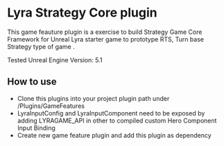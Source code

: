 # Lyra Strategy Core plugin
This game feauture plugin is a exercise to build Strategy Game Core Framework for Unreal Lyra starter game to prototype RTS, Turn base Strategy type of game .

Tested Unreal Engine Version: 5.1

## How to use
- Clone this plugins into your project plugin path under /Plugins/GameFeatures
- LyraInputConfig and LyraInputComponent need to be exposed by adding LYRAGAME_API in other to compiled custom Hero Component Input Binding
- Create new game feature plugin and add this plugin as dependency
